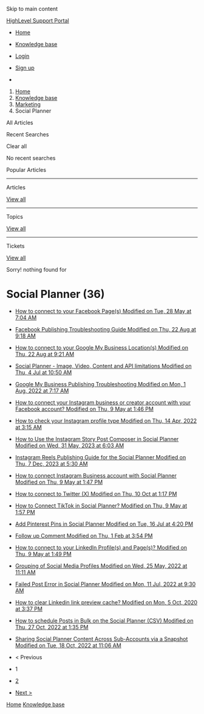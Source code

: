 Skip to main content

[ HighLevel Support Portal ](https://help.gohighlevel.com)

  * [ Home ](/support/home)
  * [ Knowledge base ](/support/solutions)

  * [Login](/support/login)
  * [Sign up](/support/signup)
  * 

  1. [Home](/support/home)
  2. [Knowledge base](/support/solutions)
  3. [Marketing](/support/solutions/48000449565)
  4. Social Planner

All  Articles 

Recent Searches

Clear all

No recent searches

Popular Articles

* * *

Articles

[View all](/support/search/solutions)

* * *

Topics

[View all](/support/search/topics)

* * *

Tickets

[View all](/support/search/tickets)

Sorry! nothing found for   

# Social Planner (36)

  * [ How to connect to your Facebook Page(s) Modified on Tue, 28 May at 7:04 AM  ](/support/solutions/articles/48001210327-how-to-connect-to-your-facebook-page-s-)
  * [ Facebook Publishing Troubleshooting Guide Modified on Thu, 22 Aug at 9:18 AM  ](/support/solutions/articles/48001210328-facebook-publishing-troubleshooting-guide)
  * [ How to connect to your Google My Business Location(s) Modified on Thu, 22 Aug at 9:21 AM  ](/support/solutions/articles/48001210325-how-to-connect-to-your-google-my-business-location-s-)
  * [ Social Planner - Image, Video, Content and API limitations Modified on Thu, 4 Jul at 10:50 AM  ](/support/solutions/articles/48001210585-social-planner-image-video-content-and-api-limitations)
  * [ Google My Business Publishing Troubleshooting Modified on Mon, 1 Aug, 2022 at 7:17 AM  ](/support/solutions/articles/48001210696-google-my-business-publishing-troubleshooting)
  * [ How to connect your Instagram business or creator account with your Facebook account? Modified on Thu, 9 May at 1:46 PM  ](/support/solutions/articles/48001213003-how-to-connect-your-instagram-business-or-creator-account-with-your-facebook-account-)
  * [ How to check your Instagram profile type Modified on Thu, 14 Apr, 2022 at 3:15 AM  ](/support/solutions/articles/48001213005-how-to-check-your-instagram-profile-type)
  * [ How to Use the Instagram Story Post Composer in Social Planner Modified on Wed, 31 May, 2023 at 6:03 AM  ](/support/solutions/articles/48001240398-how-to-use-the-instagram-story-post-composer-in-social-planner)
  * [ Instagram Reels Publishing Guide for the Social Planner Modified on Thu, 7 Dec, 2023 at 5:30 AM  ](/support/solutions/articles/155000000441-instagram-reels-publishing-guide-for-the-social-planner)
  * [ How to connect Instagram Business account with Social Planner Modified on Thu, 9 May at 1:47 PM  ](/support/solutions/articles/48001213062-how-to-connect-instagram-business-account-with-social-planner)
  * [ How to connect to Twitter (X) Modified on Thu, 10 Oct at 1:17 PM  ](/support/solutions/articles/48001221600-how-to-connect-to-twitter-x-)
  * [ How to Connect TikTok in Social Planner? Modified on Thu, 9 May at 1:57 PM  ](/support/solutions/articles/48001227317-how-to-connect-tiktok-in-social-planner-)
  * [ Add Pinterest Pins in Social Planner Modified on Tue, 16 Jul at 4:20 PM  ](/support/solutions/articles/155000002753-add-pinterest-pins-in-social-planner)
  * [ Follow up Comment Modified on Thu, 1 Feb at 3:54 PM  ](/support/solutions/articles/48001215734-follow-up-comment)
  * [ How to connect to your LinkedIn Profile(s) and Page(s)? Modified on Thu, 9 May at 1:49 PM  ](/support/solutions/articles/48001215736-how-to-connect-to-your-linkedin-profile-s-and-page-s-)
  * [ Grouping of Social Media Profiles Modified on Wed, 25 May, 2022 at 11:11 AM  ](/support/solutions/articles/48001215735-grouping-of-social-media-profiles)
  * [ Failed Post Error in Social Planner Modified on Mon, 11 Jul, 2022 at 9:30 AM  ](/support/solutions/articles/48001218255-failed-post-error-in-social-planner)
  * [ How to clear Linkedin link preview cache? Modified on Mon, 5 Oct, 2020 at 3:37 PM  ](/support/solutions/articles/48001160721-how-to-clear-linkedin-link-preview-cache-)
  * [ How to schedule Posts in Bulk on the Social Planner (CSV) Modified on Thu, 27 Oct, 2022 at 1:35 PM  ](/support/solutions/articles/48001223431-how-to-schedule-posts-in-bulk-on-the-social-planner-csv-)
  * [ Sharing Social Planner Content Across Sub-Accounts via a Snapshot Modified on Tue, 18 Oct, 2022 at 11:06 AM  ](/support/solutions/articles/48001223768-sharing-social-planner-content-across-sub-accounts-via-a-snapshot)

  * < Previous
  * 1
  * [2](/support/solutions/folders/48000684282/page/2)
  * [Next >](/support/solutions/folders/48000684282/page/2)

[Home](/support/home) [Knowledge base](/support/solutions)
